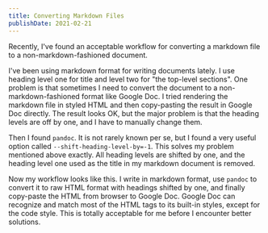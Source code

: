 ```yaml
---
title: Converting Markdown Files
publishDate: 2021-02-21
---
```


Recently, I've found an acceptable workflow for converting a markdown file to a non-markdown-fashioned document.

I've been using markdown format for writing documents lately. I use heading level one for title and level two for "the top-level sections". One problem is that sometimes I need to convert the document to a non-markdown-fashioned format like Google Doc. I tried rendering the markdown file in styled HTML and then copy-pasting the result in Google Doc directly. The result looks OK, but the major problem is that the heading levels are off by one, and I have to manually change them.

Then I found `pandoc`. It is not rarely known per se, but I found a very useful option called `--shift-heading-level-by=-1`. This solves my problem mentioned above exactly. All heading levels are shifted by one, and the heading level one used as the title in my markdown document is removed.

Now my workflow looks like this. I write in markdown format, use `pandoc` to convert it to raw HTML format with headings shifted by one, and finally copy-paste the HTML from browser to Google Doc. Google Doc can recognize and match most of the HTML tags to its built-in styles, except for the code style. This is totally acceptable for me before I encounter better solutions.
